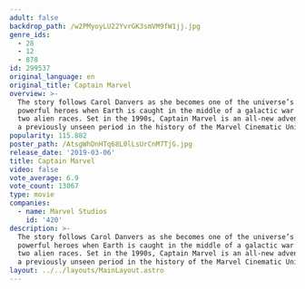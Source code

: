 ```yaml
---
adult: false
backdrop_path: /w2PMyoyLU22YvrGK3smVM9fW1jj.jpg
genre_ids:
  - 28
  - 12
  - 878
id: 299537
original_language: en
original_title: Captain Marvel
overview: >-
  The story follows Carol Danvers as she becomes one of the universe’s most
  powerful heroes when Earth is caught in the middle of a galactic war between
  two alien races. Set in the 1990s, Captain Marvel is an all-new adventure from
  a previously unseen period in the history of the Marvel Cinematic Universe.
popularity: 115.882
poster_path: /AtsgWhDnHTq68L0lLsUrCnM7TjG.jpg
release_date: '2019-03-06'
title: Captain Marvel
video: false
vote_average: 6.9
vote_count: 13067
type: movie
companies:
  - name: Marvel Studios
    id: '420'
description: >-
  The story follows Carol Danvers as she becomes one of the universe’s most
  powerful heroes when Earth is caught in the middle of a galactic war between
  two alien races. Set in the 1990s, Captain Marvel is an all-new adventure from
  a previously unseen period in the history of the Marvel Cinematic Universe.
layout: ../../layouts/MainLayout.astro
---
```


